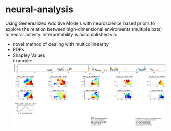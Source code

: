 # neural-analysis

Using Generealized Additive Models with neuroscience based priors to explore the relation between high-dimensional enviroments (multiple bats) to neural activity.
Interpretability is accomplished via:
- novel method of dealing with multicollinearity
- PDPs
- Shapley Values
<br> example: ![An example of PDPs](72_AlloModel_11111111111_0.png)